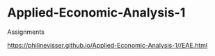 # Applied-Economic-Analysis-1
Assignments 

https://philinevisser.github.io/Applied-Economic-Analysis-1//EAE.html

